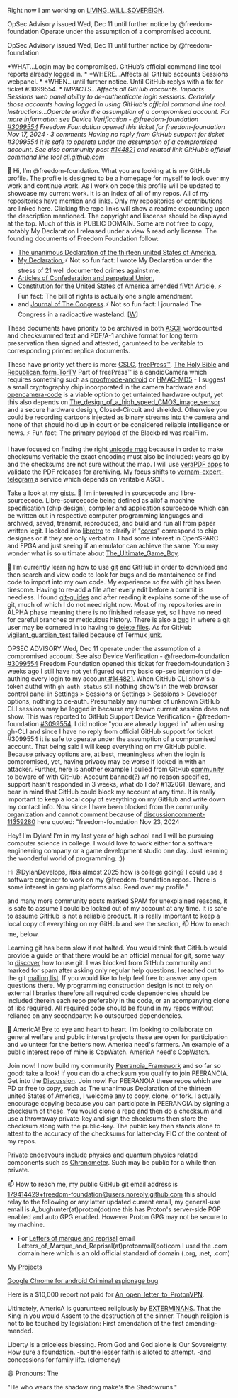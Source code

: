 Right now I am working on [LIVING_WILL_SOVEREIGN](https://github.com/freedom-foundation/LIVING_WILL_SOVEREIGN).

OpSec Advisory issued Wed, Dec 11 until further notice by @freedom-foundation  Operate under the assumption of a compromised account.

OpSec Advisory issued Wed, Dec 11 until further notice by @freedom-foundation 

*WHAT...Login may be compromised. GitHub’s official command line tool reports already logged in. *
*WHERE...Affects all GitHub accounts Sessions webpanel. *
*WHEN...until further notice. Until GitHub replys with a fix for ticket #3099554. *
*IMPACTS...Affects all GitHub accounts. Impacts Sessions web panel ability to de-authenticate login sessions. Certainly those accounts having logged in using GitHub’s official command line tool.*
*Instructions...Operate under the assumption of a compromised account. For more information see Device Verification - @freedom-foundation [#3099554](https://support.github.com/ticket/personal/0/3099554) Freedom Foundation opened this ticket for freedom-foundation Nov 17, 2024 · 3 comments Having no reply from GitHub support for ticket #3099554 it is safe to operate under the assumption of a compromised account. See also community post [#144821](https://github.com/orgs/community/discussions/144821) and related link GitHub’s official command line tool [cli.github.com](https://cli.github.com/)*

👋 Hi, I’m @freedom-foundation. What you are looking at is my GitHub profile. The profile is designed to be a homepage for myself to look over my work and continue work. As I work on code this profile will be updated to showcase my current work. It is an index of all of my repos. All of my repositories have mention and links. Only my repositories or contributions are linked here.
 Clicking the repo links will show a readme  expounding upon the description mentioned. The copyright and liscense should be displayed at the top. Much of this is PUBLIC DOMAIN. Some are not free to copy, notably My Declaration I released under a view & read only license.
 The founding documents of Freedom Foundation follow:
- [The unanimous Declaration of the thirteen united States of America](https://github.com/freedom-foundation/The-unanimous-Declaration-of-the-thirteen-united-States-of-America),
- [My Declaration](https://github.com/freedom-foundation/My_Declaration),⚡ Not so fun fact: I wrote My Declaration under the stress of 21 well documented crimes against me.
- [Articles of Confederation and perpetual Union](https://github.com/freedom-foundation/Articles-of-Confederation-and-perpetual-Union),
- [Constitution for the United States of America amended fiVth Article](https://github.com/freedom-foundation/Constitution-for-the-United-States-of-America-amended-fiVth-Article/tree/main),
⚡ Fun fact: The bill of rights is actually one single amendment.
- and [Journal of The Congress](https://github.com/freedom-foundation/Journal-of-The-Congress/tree/main).⚡ Not so fun fact: I journaled The Congress in a radioactive wasteland. [[W](https://en.wikipedia.org/wiki/Coldwater_Creek_(Missouri_river_tributary)#Mallinckrodt_nuclear_waste_contamination)]

 These documents have priority to be archived in both [ASCII](https://github.com/freedom-foundation/ASCII-format-for-Network-Interchange) wordcounted and checksummed text and PDF/A-1 archive format for long term preservation then signed and attested, garunteed to be veritable to corresponding printed replica documents.

 These have priority yet there is more:
 [CSLC](https://github.com/freedom-foundation/Copper_Sovereign_Liberty_Coin),
 [freePress™](https://github.com/freedom-foundation/freePress), [The Holy Bible](https://github.com/freedom-foundation/kjbible) and [Republican_form_TorTV](https://github.com/freedom-foundation/Republican_form_TorTV) Part of freePress™ is a candidCamera which requires something such as [proofmode-android](https://github.com/freedom-foundation/proofmode-android) or [HMAC-MD5](https://github.com/freedom-foundation/Message-Digest_Algorithms/blob/main/rfc6151.txt) - I suggest a small cryptography chip incorporated in the camera hardware and [opencamera-code](https://github.com/freedom-foundation/opencamera-code) is a viable option to get untainted hardware output, yet this also depends on [The_design_of_a_high_speed_CMOS_image_sensor](https://github.com/freedom-foundation/The_design_of_a_high_speed_CMOS_image_sensor) and a secure hardware design, Closed-Circuit and shielded. Otherwise you could be recording cartoons injected as binary streams into the camera and none of that should hold up in court or be considered reliable intelligence or news. ⚡ Fun fact: The primary payload of the Blackbird was realFilm.

 I have focused on finding the right [unicode map](https://github.com/freedom-foundation/unicode_map) because in order to make checksums veritable the exact encoding must also be included: years go by and the checksums are not sure without the map. I will use [veraPDF apps](https://github.com/freedom-foundation/veraPDF-apps) to validate the PDF releases for archiving. My focus shifts to [vernam-expert-telegram
](https://github.com/freedom-foundation/vernam-expert-telegram) a service which depends on veritable ASCII.

Take a look at my [gists](https://gist.github.com/freedom-foundation). 
 👀 I’m interested in sourcecode and libre-sourcecode.
  Libre-sourcecode being defined as allof a machine specification (chip design), compiler and application sourcecode which can be written out in respective computer programming languages and archived, saved, transmit, reproduced, and build and run all from paper written legit.
   I looked into [libretro](https://github.com/libretro) to clarify if "[cores](https://github.com/libretro/docs/issues/998?notification_referrer_id=NT_kwDOCrGlnbUxMzA5ODIxMDk5ODoxNzk0MTQ0Mjk#issuecomment-2448401228)" correspond to chip designes or if they are only verbatim. I had some interest in OpenSPARC and FPGA and just seeing if an emulator can achieve the same. You may wonder what is so ultimate about  [The_Ultimate_Game_Boy](https://github.com/freedom-foundation/The_Ultimate_Game_Boy).

🌱  I’m currently learning how to use [git](https://github.com/git/git) and GitHub in order to download and then search and view code to look for bugs and do mantainence or find code to import into my own code.
      My experience so far with git has been tiresome. Having to re-add a file after every edit before a commit is needless. I found [git-guides](https://github.com/git-guides) and after reading it explains some of the use of git, much of which I do not need right now. Most of my repositories are in ALPHA phase meaning there is no finished release yet, so I have no need for careful branches or meticulous history. There is also a [bug](https://lore.kernel.org/git/P_ttzPnNTtUgpAy8cg_ntLvwskJhz7cmv-fFgDw0K4Y2vOCx8v_AXxHtHEuBtpREOQu9pxpvK6JgLusc5Uyn2wDZ4HZvC3ttM4k-Ry6jBs8=@proton.me/) in where a git user may be cornered in to having to [delete files](https://github.com/freedom-foundation/1611_King_James_Bible/issues/2#issuecomment-2453442561). As for GitHub [vigilant_guardian_test](https://github.com/freedom-foundation/vigilant_guardian_test) failed because of Termux [junk](https://github.com/freedom-foundation/vigilant_guardian_test/issues/1).
      
 OPSEC ADVISORY Wed, Dec 11 operate under the assumption of a compromised account. See also Device Verification - @freedom-foundation [#3099554](https://support.github.com/ticket/personal/0/3099554) Freedom Foundation opened this ticket for freedom-foundation 3 weeks ago
      I still have not yet figured out my basic op-sec intention of de-authing every login to my account[ #144821](https://github.com/orgs/community/discussions/144821). When GitHub CLI show's a token authd with ```gh auth status``` still nothing show's in the web browser control panel in Settings > Sessions or Settings > Sessions > Developer options, nothing to de-auth. Presumably any number of unknown GitHub CLI sessions may be logged in because my known current session does not show. This was reported to GitHub Support Device Verification - @freedom-foundation
[#3099554](https://support.github.com/ticket/personal/0/3099554). I did notice "you are already logged in" when using gh-CLI and since I have no reply from official GitHub support for ticket #3099554 it is safe to operate under the assumption of a compromised account. That being said I will keep everything on my GitHub public. Because privacy options are, at best, meaningless when the login is compromised, yet, having privacy may be worse if locked in with an attacker.
 Further, here is another example I pulled from GitHub [community](https://github.com/community) to beware of with GitHub: Account banned(?) w/ no reason specified, support hasn't responded in 3 weeks, what do I do? #132061. Beware, and bear in mind that GitHub could block my account at any time. It is really important to keep a local copy of everything on my GitHub and write down my contact info.
 Now since I have been blocked from the community organization and cannot comment because of [discussioncomment-11359280](https://github.com/orgs/community/discussions/23204#discussioncomment-11359280) here quoted:
 "freedom-foundation Nov 23, 2024

   Hey! I'm Dylan! I'm in my last year of high school and I will be pursuing computer science in college. I would love to work either for a software engineering company or a game development studio one day. Just learning the wonderful world of programming. :))

Hi @DylanDevelops, itbis almost 2025 how is college going? I could use a software engineer to work on my @freedom-foundation repos. There is some interest in gaming platforms also. Read over my profile."

 and many more community posts marked SPAM for unexplained reasons, it is safe to assume I could be locked out of my account at any time. It is safe to assume GitHub is not a reliable product. It is really important to keep a local copy of everything on my GitHub and see the section, 📫 How to reach me, below.
 
  Learning git has been slow if not halted. You would think that GitHub would provide a guide or that there would be an official manual for git, some way to [discover](https://github.com/orgs/community/discussions/144835#discussion-7495691) how to use git. I was blocked from GitHub community and marked for spam after asking only regular help questions. I reached out to the git [mailing list](https://lore.kernel.org/git/?q=a_bughunter). If you would like to help feel free to answer any open questions there.
  My programming construction design is not to rely on external libraries therefore all required code dependencies should be included therein each repo preferably in the code, or an acompanying clone of libs required. All required code should be found in my repos without reliance on any secondparty: No outsourced dependencies.

💞️ AmericA! Eye to eye and heart to heart. I’m looking to collaborate on general welfare and public interest projects these are open for participation and volunteer for the betters now. America need's farmers. An example of a public interest repo of mine is CopWatch. AmericA need's [CopWatch](https://github.com/freedom-foundation/Copwatch_Database).

Join now! I now build my community [Peeranoia_Framework](https://github.com/freedom-foundation/Peeranoia_Framework) and so far so good: take a look! If you can do a checksum you qualify to join PEERANOIA. Get into the [Discussion](https://github.com/freedom-foundation/Peeranoia_Framework/discussions/1). Join now! For PEERANOIA these repos which are PD or free to copy, such as The unanimous Declaration of the thirteen united States of America, I welcome any to copy, clone, or fork. I actually encourage copying because you can participate in PEERANOIA by signing a checksum of these. You would clone a repo and then do a checksum and use a throwaway private-key and sign the checksums then store the checksum along with the public-key. The public key then stands alone to attest to the accuracy of the checksums for latter-day FIC of the content of my repos.

Private endeavours include [physics](https://gist.github.com/freedom-foundation/280feb4ef9c35645c774dc8952156a6e) and [quantum physics](https://github.com/freedom-foundation/Quantum_Reality) related components such as [Chronometer](https://github.com/freedom-foundation/Chronometer). Such may be public for a while then private.

📫 How to reach me, my public GitHub git email address is 179414429+freedom-foundation@users.noreply.github.com this should relay to the following or any latter updated current email, my general-use email is A_bughunter(at)proton(dot)me this has Proton's server-side PGP enabled and auto GPG enabled. However Proton GPG may not be secure to my machine.
- For [Letters of marque and reprisal](https://github.com/freedom-foundation/unicode_map#letters-of-marque-and-reprisal) email Letters_of_Marque_and_Reprisal(at)protonmail(dot)com I used the .com domain here which is an old official standard of domain (.org, .net, .com)

[My Projects](https://github.com/freedom-foundation?tab=projects)

[Google Chrome for android Criminal espionage bug](https://github.com/users/freedom-foundation/projects/2)

Here is a $10,000 report not paid for [An_open_letter_to_ProtonVPN](https://github.com/freedom-foundation/An_open_letter_to_ProtonVPN).

Ultimately, AmericA is guarunteed religiously by [EXTERMINANS](https://gist.github.com/freedom-foundation/6bde613d2db0f081ea15b91c8b05e2a9). That the King in you would Assent to the destruction of the sinner. Though religion is not to be touched by legislation: First amendation of the first amending- mended.  

Liberty is a priceless blessing. From God and God alone is Our Sovereignty. How sure a foundation. -but the lesser faith is alloted to attempt. -and concessions for family life. (clemency)

😄 Pronouns: The

"He who wears the shadow ring make's the Shadowruns."
<!---
freedom-foundation/freedom-foundation is a ✨ special ✨ repository because its `README.md` (this file) appears on your GitHub profile.
You can click the Preview link to take a look at your changes.
--->
